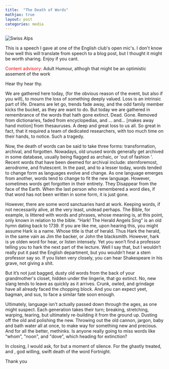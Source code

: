 ```yaml
---
title:  "The Death of Words"
mathjax: true
layout: post
categories: media
---
```


![Swiss Alps](https://user-images.githubusercontent.com/4943215/55412536-edbba180-5567-11e9-9c70-6d33bca3f8ed.jpg)

This is a speech I gave at one of the English club's open mic's. I don't know how well this will translate from speech to a blog post, but I thought it might be worth sharing. Enjoy if you cant.

<span style="color:red">Content advisory: </span> Adult Humour, althogh that might be an optimistic assement of the work


Hear thy hear thy. 

We are gathered here today, (for the obvious reason of the event, but also if you will), to mourn the loss of something deeply valued. Loss is an intrinsic part of life. Dreams are let go, trends fade away, and the odd family member kicks the bucket, as they are want to do. But today we are gathered in remembrance of the words that hath gone extinct. Dead. Gone. Removed from dictionaries, faded from encyclopedias, and … and… [makes away hand motion] from thesauruses. A deep and great loss to us all. So great in fact, that it required a team of dedicated researchers, with too much time on their hands, to notice. Such a tragedy.

Now, the death of words can be said to take three forms: transformation, archival, and forgotten. Nowadays, old unused words generally get archived in some database, usually being flagged as archaic, or 'out of fashion '. Recent words that have been deemed for archival include: sternforemost, aerodrome, and frutescent. In the past, and to a lesser today, words tended to change form as languages evolve and change. As one language emerges from another, words tend to change to fit the new language. However, sometimes words get forgotten in their entirety. They Disappear from the face of the Earth. When the last person who remembered a word dies, if that word has not been written in some form, it is just gone.

However, there are some word sanctuaries hard at work. Keeping words, if not necessarily alive, at the very least, undead perhaps. The Bible, for example, is littered with words and phrases, whose meaning is, at this point, only known in relation to the bible. “Hark! The Herald Angels Sing” is an old hymn dating back to 1739. If you are like me, upon hearing this, you might assume Hark is a name. Whose title is that of herald. Thus Hark the herald, in the same vain as Jim the backer, or John the blacksmith. However, hark is ye olden word for hear, or listen intensely. Yet you won’t find a professor telling you to hark the next part of the lecture. Well I say that, but I wouldn’t really put it past the English department, but you wouldn’t hear a stem professor say so. If you listen very closely, you can hear Shakespeare in his grave, not giving a shit.

But it’s not just bagged, dusty old words from the back of your grandmother's closet, hidden under the lingerie, that go extinct. No, new slang tends to leave as quickly as it arrives. Crunk, owled, and grindage have all already faced the chopping block. And you can expect yeet, bagman, and sus, to face a similar fate soon enough.

Ultimately, language isn't actually passed down through the ages, as one might suspect. Each generation takes their turn; breaking, stretching, warping, tearing, but ultimately re-building it from the ground up. Dusting off the old and polishing the new. Throwing out the old cannon, jargon, baby and bath water all at once, to make way for something new and precious. And for all the better, methinks. Is anyone really going to miss words like “whom”, "noon", and "dove", which heading for extinction? 

In closing, I would ask, for but a moment of silence. For the ghastly treated, and , god willing, swift death of the word Fortnight.

Thank you
